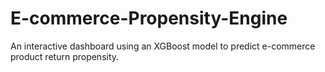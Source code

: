 # E-commerce-Propensity-Engine
An interactive dashboard using an XGBoost model to predict e-commerce product return propensity.
